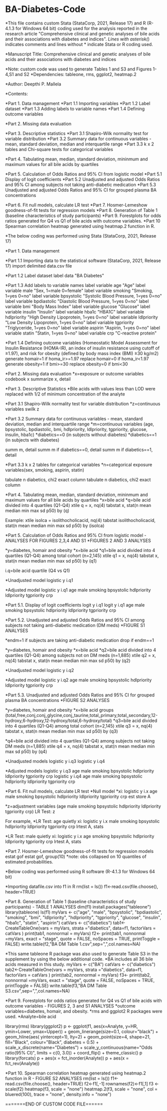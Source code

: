 # BA-Diabetes-Code
*This file contains custom Stata (StataCorp, 2021, Release 17) and R (R-4.1.3 for Windows 64 bit) coding used for the analysis reported in the research article "Comprehensive clinical and genetic analyses of bile acids and their associations with diabetes and indices".
*Lines with asterisk(*) indicates comments and lines without * indicate Stata or R coding used.

*Manuscript Title: Comprehensive clinical and genetic analyses of bile acids and their associations with diabetes and indices

*Note: custom code was used to generate Tables 1 and S3 and Figures 1-4,S1 and S2
*Dependencies: tableone, rms, ggplot2, heatmap.2

*Author: Deepthi P. Mallela

*Contents:

*Part 1.  Data management
*Part 1.1 Importing variables
*Part 1.2 Label dataset
*Part 1.3 Adding labels to variable names
*Part 1.4 Defining outcome variables

*Part 2.  Missing data evaluation

*Part 3.  Descriptive statistics
*Part 3.1 Shapiro-Wilk normality test for variable distribution
*Part 3.2 Summary data for continuous variables - mean, standard deviation, median and interquartile range
*Part 3.3 k x 2 tables and Chi-square tests for categorical variables

*Part 4.  Tabulating mean, median, standard deviation, mininmum and maximum values for all bile acids by quartiles

*Part 5.  Calculation of Odds Ratios and 95% CI from logistic model 
*Part 5.1 Display of logit coefficients
*Part 5.2 Unadjusted and adjusted Odds Ratios and 95% CI among subjects not taking anti-diabetic medication 
*Part 5.3 Unadjusted and adjusted Odds Ratios and 95% CI for grouped plasma BA concentrations

*Part 6.  Fit null models, calculate LR test
*Part 7.  Hosmer-Lemeshow goodness-of-fit tests for regression models
*Part 8.  Generation of Table 1 (baseline characteristics of study participants)
*Part 9.  Forestplots for odds ratios generated for Q4 vs Q1 of bile acids with outcome variables.
*Part 10  Spearman correlation heatmap generated using heatmap.2 function in R.

*The below coding was performed using Stata (StataCorp, 2021, Release 17)

*Part 1.  Data management

*Part 1.1 Importing data to the statistical software (StataCorp, 2021, Release 17)
import delimited data.csv file 

*Part 1.2 Label dataset
label data "BA Diabetes"

*Part 1.3 Add labels to variable names
label variable age "Age"
label variable male "Sex, 1=male 0=female"
label variable smoking "Smoking, 1=yes 0=no"
label variable bpsystolic "Systolic Blood Pressure, 1=yes 0=no"
label variable bpdiastolic "Diastolic Blood Pressure, 1=yes 0=no"
label variable bmi "Body Mass Index"
label variable glucose "Glucose"
label variable insulin "Insulin"
label variable hba1c "HBA1C"
label variable hdlpriority "High Density Lipoprotein, 1=yes 0=no"
label variable ldlpriority "Low Density Lipoprotein, 1=yes 0=no"
label variable tgpriority "Triglyceride, 1=yes 0=no"
label variable aspirin "Aspirin, 1=yes 0=no"
label variable statin "Statin, 1=yes 0=no"
label variable crp "C-reactive protein"

*Part 1.4 Defining outcome variables (Homeostatic Model Assessment for Insulin Resistance (HOMA-IR), an index of insulin resistance using cutoff of ≥1.97), and risk for obesity (defined by body mass index (BMI) ≥30 kg/m2)
generate homair=1 if homa_ir>=1.97
replace homair=0 if homa_ir<1.97
generate obesity=1 if bmi>=30
replace obesity=0 if bmi<30

*Part 2. Missing data evaluation
*x=exposure or outcome variables
codebook x
summarize x, detail

*Part 3. Descriptive Statistics
*Bile acids with values less than LOD were replaced with 1/2 of minimum concentration of the analyte

*Part 3.1 Shapiro-Wilk normality test for variable distribution
*z=continuous variables
swilk z

*Part 3.2 Summary data for continuous variables - mean, standard deviation, median and interquartile range
*m=continuous variables (age, bpsystolic, bpdiastolic, bmi, hdlpriority, ldlpriority, tgpriority, glucose, insulin, hba1c)
*diabetics==0 (in subjects without diabetes)
*diabetics==1 (in subjects with diabetes)

summ m, detail
summ m if diabetics==0, detail 
summ m if diabetics==1, detail 

*Part 3.3 k x 2 tables for categorical variables
*n=categorical exposure variables(sex, smoking, aspirin, statin)

tabulate n diabetics, chi2 exact column
tabulate n diabetics, chi2 exact column

*Part 4. Tabulating mean, median, standard deviation, mininmum and maximum values for all bile acids by quartiles
*x=bile acid
*q=bile acid divided into 4 quartiles (Q1-Q4)
xtile q = x, nq(4)
tabstat x, stat(n mean median min max sd p50) by (q)

Example: xtile isolca = isolithocholicacid, nq(4)
tabstat isolithocholicacid, stat(n mean median min max sd p50) by (isolca)

*Part 5. Calculation of Odds Ratios and 95% CI from logistic model - ANALYSES FOR FIGURES 2,3,4 AND S1
*FIGURES 2 AND 3 ANALYSES

*y=diabetes, homair and obesity
*x=bile acid
*q1=bile acid divided into 4 quartiles (Q1-Q4) among total cohort (n=2,145)
xtile q1 = x, nq(4)
tabstat x, stat(n mean median min max sd p50) by (q1)

i.q=bile acid quartile (Q4 vs Q1)

*Unadjusted model
logistic y i.q1

*Adjusted model
logistic y i.q1 age male smoking bpsystolic hdlpriority ldlpriority tgpriority crp

*Part 5.1. Display of logit coefficients
logit y i.q1
logit y i.q1 age male smoking bpsystolic hdlpriority ldlpriority tgpriority crp

*Part 5.2. Unadjusted and adjusted Odds Ratios and 95% CI among subjects not taking anti-diabetic medication (DM meds)
*FIGURE S1 ANALYSES

*endm=1 if subjects are taking anti-diabetic medication
drop if endm==1

*y=diabetes, homair and obesity
*x=bile acid
*q2=bile acid divided into 4 quartiles (Q1-Q4) among subjects not on DM meds (n=1,885)
xtile q2 = x, nq(4)
tabstat x, stat(n mean median min max sd p50) by (q2)

*Unadjusted model
logistic y i.q2

*Adjusted model
logistic y i.q2 age male smoking bpsystolic hdlpriority ldlpriority tgpriority crp

*Part 5.3. Unadjusted and adjusted Odds Ratios and 95% CI for grouped plasma BA concentrations
*FIGURE S2 ANALYSES

*y=diabetes, homair and obesity
*x=bile acid groups (total,free,conj,conj_glycine,conj_taurine,total_primary,total_secondary,12-hydroxy,6-hydroxy,12-hydroxy/total,6-hydroxy/total)
*q3=bile acid divided into 4 quartiles (Q1-Q4) among total cohort (n=2,145)
xtile q3 = x, nq(4)
tabstat x, stat(n mean median min max sd p50) by (q3)

*q4=bile acid divided into 4 quartiles (Q1-Q4) among subjects not taking DM meds (n=1,885)
xtile q4 = x, nq(4)
tabstat x, stat(n mean median min max sd p50) by (q4)

*Unadjusted models
logistic y i.q3
logistic y i.q4

*Adjusted models
logistic y i.q3 age male smoking bpsystolic hdlpriority ldlpriority tgpriority crp
logistic y i.q4 age male smoking bpsystolic hdlpriority ldlpriority tgpriority crp

*Part 6.  Fit null models, calculate LR test
*Null model
*xi: logistic y i.x age male smoking bpsystolic hdlpriority ldlpriority tgpriority crp 
est store A

*z=adjustment variables (age male smoking bpsystolic hdlpriority ldlpriority tgpriority crp)
LR Test: z

For example,
*LR Test: age
quietly xi: logistic y i.x male smoking bpsystolic hdlpriority ldlpriority tgpriority crp 
lrtest A, stats

*LR Test: male
quietly xi: logistic y i.x age smoking bpsystolic hdlpriority ldlpriority tgpriority crp 
lrtest A, stats

*Part 7.  Hosmer-Lemeshow goodness-of-fit tests for regression models
estat gof
estat gof, group(10)
*note: obs collapsed on 10 quantiles of estimated probabilities.

*Below coding was performed using R software (R-4.1.3 for Windows 64 bit)

*Importing datafile.csv into f1 in R
rm(list = ls())
f1<-read.csv(file.choose(), header=TRUE)

*Part 8. Generation of Table 1 (baseline characteristics of study participants) - TABLE 1 ANALYSES
dim(f1)
install.packages("tableone")
library(tableone)
ls(f1)
myVars <- c("age", "male", "bpsystolic", "bpdiastolic", "smoking", "bmi", "ldlpriority", "hdlpriority", "tgpriority", "glucose", "insulin", "hba1c", "statin", "aspirin")
catVars <- c("diabetics")
tab1<-CreateTableOne(vars = myVars, strata ="diabetics",  data=f1, factorVars = catVars )
print(tab1, nonnormal =  myVars)
f2<- print(tab1, nonnormal =myVars, exact = "stage", quote = FALSE, noSpaces = TRUE, printToggle = FALSE)
write.table(f2,"BA DM Table 1.csv",sep=",",col.names=NA)

*This same tableone R package was also used to generate Table S3 in the supplement by using the below additional code.
*BA includes all 36 bile acids measured in this study.
myVars <- c("BA")
catVars <- c("diabetics")
tab2<-CreateTableOne(vars = myVars, strata ="diabetics",  data=f1, factorVars = catVars )
print(tab2, nonnormal =  myVars)
f3<- print(tab2, nonnormal =myVars, exact = "stage", quote = FALSE, noSpaces = TRUE, printToggle = FALSE)
write.table(f3,"BA DM Table S3.csv",sep=",",col.names=NA)

*Part 9. Forestplots for odds ratios generated for Q4 vs Q1 of bile acids with outcome variables - FIGURES 2, 3 and S1 ANALYSES
*outcome variables=diabetes, homair, and obesity.
*rms and ggplot2 R packages were used.
*Analyte=bile acid

library(rms)
library(ggplot2)
p <- ggplot(f1, aes(x=Analyte, y=HR, ymin=Lower, ymax=Upper)) +
geom_linerange(size=0.1, colour="black") +
geom_hline(aes( yintercept=1), lty=2) +
geom_point(size=4, shape=21, fill="Black", colour="Black", diabetes = 0.5) +
scale_x_discrete(name="Diabetes") +
scale_y_continuous(name="Odds ratio(95% CI)", limits = c(0, 3.0)) +
coord_flip() +
theme_classic()
p
library(forcats)
p + aes(x = fct_inorder(Analyte))
p + aes(x = fct_rev(Analyte))

*Part 10. Spearman correlation heatmap generated using heatmap.2 function in R - FIGURE S2 ANALYSES
rm(list = ls())
f1<-read.csv(file.choose(), header=TRUE)
f2<-f1[,-1]
rownames(f2)<-f1[,1]
f3 <- scale(f2)
heatmap(f3, scale = "none")
heatmap.2(f3, scale = "none", col = bluered(100), 
          trace = "none", density.info = "none")


=======END OF CUSTOM CODE FILE======








